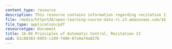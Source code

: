 ```yaml
---
content_type: resource
description: This resource contains information regarding recitation 13.
file: /media/https%3A/open-learning-course-data-rc.s3.amazonaws.com/16-06-principles-of-automatic-control-fall-2012/b1c883836955c2d9740607a9a74a827b_MIT16_06F12_Recitation_13.pdf
file_type: application/pdf
resourcetype: Document
title: 16.06 Principles of Automatic Control, Recitation 13
uid: b1c88383-6955-c2d9-7406-07a9a74a827b
---
```


